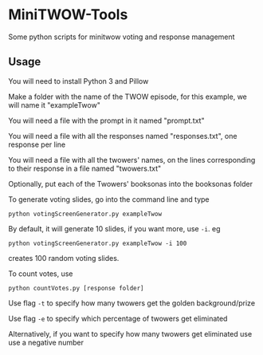 # MiniTWOW-Tools
Some python scripts for minitwow voting and response management

## Usage

You will need to install Python 3 and Pillow

Make a folder with the name of the TWOW episode, for this example, we will name it "exampleTwow"

You will need a file with the prompt in it named "prompt.txt"

You will need a file with all the responses named "responses.txt", one response per line

You will need a file with all the twowers' names, on the lines corresponding to their response in a file named "twowers.txt"

Optionally, put each of the Twowers' booksonas into the booksonas folder

To generate voting slides, go into the command line and type

`python votingScreenGenerator.py exampleTwow`

By default, it will generate 10 slides, if you want more, use `-i`. eg

`python votingScreenGenerator.py exampleTwow -i 100`

creates 100 random voting slides.

To count votes, use

`python countVotes.py [response folder]`

Use flag `-t` to specify how many twowers get the golden background/prize

Use flag `-e` to specify which percentage of twowers get eliminated

Alternatively, if you want to specify how many twowers get eliminated use use a negative number
